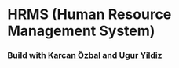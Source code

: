 # HRMS (Human Resource Management System)

### Build with <a href="https://github.com/karcan">Karcan Özbal</a> and <a href="https://github.com/ugurryildiz">Ugur Yildiz</a>